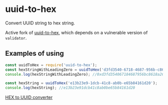 # uuid-to-hex

Convert UUID string to hex string.

Active fork of [uuid-to-hex](https://npmjs.com/package/uuid-to-hex),
which depends on a vulnerable version of `validator`.

## Examples of using

```javascript
const uuidToHex = require('uuid-to-hex');
const hexStringWithLeadingZero = uuidToHex('d3fd3540-6718-4687-956b-c8618a26e335', true);
console.log(hexStringWithLeadingZero); //0xd3fd354067184687956bc8618a26e335

const hexString = uuidToHex('e13b23e9-1dcb-41c8-ab0b-e65b84161d20');
console.log(hexString); //e13b23e91dcb41c8ab0be65b84161d20
```
[HEX to UUID converter](https://www.npmjs.com/package/hex-to-uuid)
